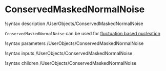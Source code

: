 # ConservedMaskedNormalNoise

!syntax description /UserObjects/ConservedMaskedNormalNoise

`ConservedMaskedNormalNoise` can be used for [fluctuation based nucleation](Nucleation/LangevinNoise.md)

!syntax parameters /UserObjects/ConservedMaskedNormalNoise

!syntax inputs /UserObjects/ConservedMaskedNormalNoise

!syntax children /UserObjects/ConservedMaskedNormalNoise
